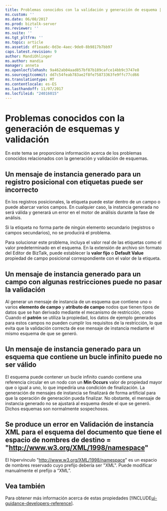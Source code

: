 ```yaml
---
title: Problemas conocidos con la validación y generación de esquema | Documentos de Microsoft
ms.custom: ''
ms.date: 06/08/2017
ms.prod: biztalk-server
ms.reviewer: ''
ms.suite: ''
ms.tgt_pltfrm: ''
ms.topic: article
ms.assetid: df1eaa6c-0d3e-4aec-9de0-8b9817b7bb97
caps.latest.revision: 9
author: MandiOhlinger
ms.author: mandia
manager: anneta
ms.openlocfilehash: 9a462ab04aad857bf87b189cafce14bb9c3747e8
ms.sourcegitcommit: dd7c54feab783ae2f8fe75873363fe9ffc77cd66
ms.translationtype: MT
ms.contentlocale: es-ES
ms.lasthandoff: 11/07/2017
ms.locfileid: "24016015"
---
```

# <a name="known-issues-with-schema-generation-and-validation"></a>Problemas conocidos con la generación de esquemas y validación
En este tema se proporciona información acerca de los problemas conocidos relacionados con la generación y validación de esquemas.  
  
## <a name="an-instance-message-generated-for-a-positional-record-with-tags-could-be-incorrect"></a>Un mensaje de instancia generado para un registro posicional con etiquetas puede ser incorrecto  
 En los registros posicionales, la etiqueta puede estar dentro de un campo o puede abarcar varios campos. En cualquier caso, la instancia generada no será válida y generará un error en el motor de análisis durante la fase de análisis.  
  
 Si la etiqueta no forma parte de ningún elemento secundario (registros o campos secundarios), no se producirá el problema.  
  
 Para solucionar este problema, incluya el valor real de las etiquetas como el valor predeterminado en el esquema. En la extensión de archivo sin formato del Editor de BizTalk, puede establecer la **valor fijo** o **Default Value** propiedad de campo posicional correspondiente con el valor de la etiqueta.  
  
## <a name="an-instance-message-generated-for-a-field-with-some-restrictions-may-not-pass-validation"></a>Un mensaje de instancia generado para un campo con algunas restricciones puede no pasar la validación  
 Al generar un mensaje de instancia de un esquema que contiene uno o varios **elemento de campo** y **atributo de campo** nodos que tienen tipos de datos que se han derivado mediante el mecanismo de restricción, como Cuando el **patrón** se utiliza la propiedad, los datos de ejemplo generados para estos campos no pueden cumplir los requisitos de la restricción, lo que evita que la validación correcta de ese mensaje de instancia mediante el mismo esquema de que se generó.  
  
## <a name="an-instance-message-generated-for-a-schema-that-contains-an-infinite-loop-may-not-be-valid"></a>Un mensaje de instancia generado para un esquema que contiene un bucle infinito puede no ser válido  
 El esquema puede contener un bucle infinito cuando contiene una referencia circular en un nodo con un **Min Occurs** valor de propiedad mayor que o igual a uno, lo que impediría una condición de finalización. La generación de mensajes de instancia se finalizará de forma artificial para que la operación de generación pueda finalizar. No obstante, el mensaje de instancia generado no se ajustará al esquema desde el que se generó. Dichos esquemas son normalmente sospechosos.  
  
## <a name="validation-of-xml-instance-fails-for-document-schema-which-has-the-target-namespacehttpwwww3orgxml1998namespace"></a>Se produce un error en Validación de instancia XML para el esquema del documento que tiene el espacio de nombres de destino = "http://www.w3.org/XML/1998/namespace"  
 El hipervínculo "http://www.w3.org/XML/1998/namespace" es un espacio de nombres reservado cuyo prefijo debería ser "XML". Puede modificar manualmente el prefijo a “XML”.

## <a name="see-also"></a>Vea también
Para obtener más información acerca de estas propiedades [!INCLUDE[ui-guidance-developers-reference](../includes/ui-guidance-developers-reference.md)].
